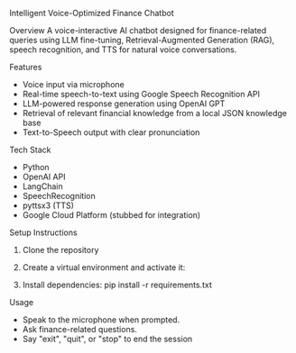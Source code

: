 Intelligent Voice-Optimized Finance Chatbot

Overview
A voice-interactive AI chatbot designed for finance-related queries using LLM fine-tuning, Retrieval-Augmented Generation (RAG), speech recognition, and TTS for natural voice conversations. 

 Features
- Voice input via microphone
- Real-time speech-to-text using Google Speech Recognition API
- LLM-powered response generation using OpenAI GPT
- Retrieval of relevant financial knowledge from a local JSON knowledge base
- Text-to-Speech output with clear pronunciation

Tech Stack
- Python  
- OpenAI API  
- LangChain  
- SpeechRecognition  
- pyttsx3 (TTS)  
- Google Cloud Platform (stubbed for integration)  

 Setup Instructions

1. Clone the repository  
2. Create a virtual environment and activate it:

3. Install dependencies:
pip install -r requirements.txt

Usage
- Speak to the microphone when prompted.
- Ask finance-related questions.
- Say "exit", "quit", or "stop" to end the session



